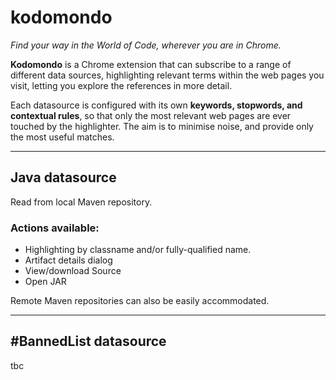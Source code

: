 kodomondo
=========

*Find your way in the World of Code, wherever you are in Chrome.*

**Kodomondo** is a Chrome extension that can subscribe to a range of different data sources, highlighting relevant terms within the web pages you visit, letting you explore the references in more detail.

Each datasource is configured with its own **keywords, stopwords, and contextual rules**, so that only the most relevant web pages are ever touched by the highlighter. The aim is to minimise noise, and provide only the most useful matches.

---
## Java datasource
Read from local Maven repository.

### Actions available:
* Highlighting by classname and/or fully-qualified name.
* Artifact details dialog
* View/download Source
* Open JAR

Remote Maven repositories can also be easily accommodated.

---
## #BannedList datasource
tbc